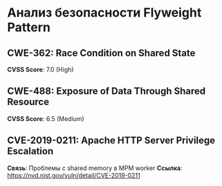 # Анализ безопасности Flyweight Pattern

## CWE-362: Race Condition on Shared State
**CVSS Score**: 7.0 (High)

## CWE-488: Exposure of Data Through Shared Resource
**CVSS Score**: 6.5 (Medium)

## CVE-2019-0211: Apache HTTP Server Privilege Escalation
**Связь**: Проблемы с shared memory в MPM worker
**Ссылка**: https://nvd.nist.gov/vuln/detail/CVE-2019-0211
